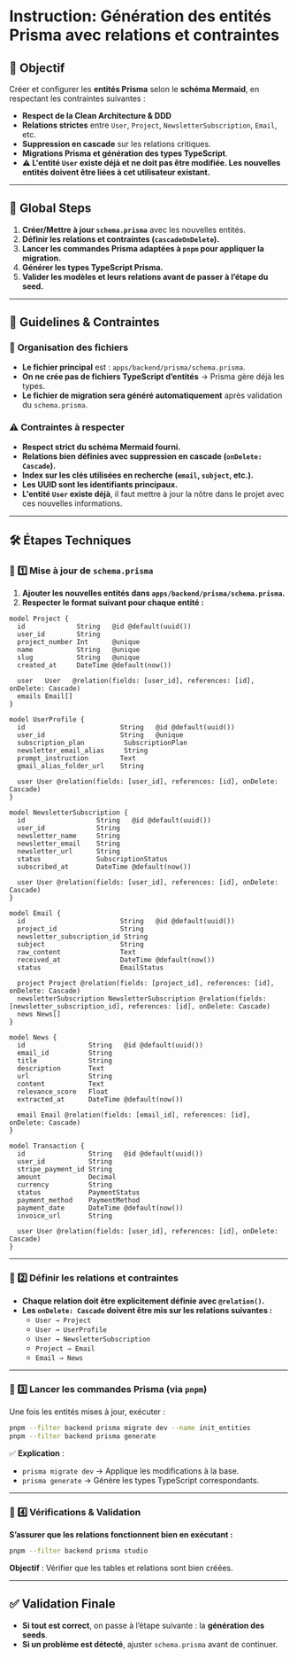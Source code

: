 # Instruction: Génération des entités Prisma avec relations et contraintes

## 🎯 Objectif

Créer et configurer les **entités Prisma** selon le **schéma Mermaid**, en respectant les contraintes suivantes :

- **Respect de la Clean Architecture & DDD**
- **Relations strictes** entre `User`, `Project`, `NewsletterSubscription`, `Email`, etc.
- **Suppression en cascade** sur les relations critiques.
- **Migrations Prisma et génération des types TypeScript**.
- **⚠️ L'entité `User` existe déjà et ne doit pas être modifiée. Les nouvelles entités doivent être liées à cet utilisateur existant.**

---

## 🚀 **Global Steps**

1. **Créer/Mettre à jour `schema.prisma`** avec les nouvelles entités.
2. **Définir les relations et contraintes (`cascadeOnDelete`).**
3. **Lancer les commandes Prisma adaptées à `pnpm` pour appliquer la migration.**
4. **Générer les types TypeScript Prisma.**
5. **Valider les modèles et leurs relations avant de passer à l’étape du seed.**

---

## 🔧 **Guidelines & Contraintes**

### 📂 **Organisation des fichiers**

- **Le fichier principal** est : `apps/backend/prisma/schema.prisma`.
- **On ne crée pas de fichiers TypeScript d’entités** → Prisma gère déjà les types.
- **Le fichier de migration sera généré automatiquement** après validation du `schema.prisma`.

### ⚠️ **Contraintes à respecter**

- **Respect strict du schéma Mermaid fourni.**
- **Relations bien définies avec suppression en cascade (`onDelete: Cascade`).**
- **Index sur les clés utilisées en recherche (`email`, `subject`, etc.).**
- **Les UUID sont les identifiants principaux.**
- **L'entité `User` existe déjà**, il faut mettre à jour la nôtre dans le projet avec ces nouvelles informations.

---

## 🛠 **Étapes Techniques**

### 📌 **1️⃣ Mise à jour de `schema.prisma`**

1. **Ajouter les nouvelles entités dans `apps/backend/prisma/schema.prisma`.**
2. **Respecter le format suivant pour chaque entité :**

```prisma
model Project {
  id             String   @id @default(uuid())
  user_id        String
  project_number Int      @unique
  name           String   @unique
  slug           String   @unique
  created_at     DateTime @default(now())

  user   User   @relation(fields: [user_id], references: [id], onDelete: Cascade)
  emails Email[]
}

model UserProfile {
  id                        String   @id @default(uuid())
  user_id                   String   @unique
  subscription_plan          SubscriptionPlan
  newsletter_email_alias     String
  prompt_instruction        Text
  gmail_alias_folder_url    String

  user User @relation(fields: [user_id], references: [id], onDelete: Cascade)
}

model NewsletterSubscription {
  id                  String   @id @default(uuid())
  user_id             String
  newsletter_name     String
  newsletter_email    String
  newsletter_url      String
  status              SubscriptionStatus
  subscribed_at       DateTime @default(now())

  user User @relation(fields: [user_id], references: [id], onDelete: Cascade)
}

model Email {
  id                        String   @id @default(uuid())
  project_id                String
  newsletter_subscription_id String
  subject                   String
  raw_content               Text
  received_at               DateTime @default(now())
  status                    EmailStatus

  project Project @relation(fields: [project_id], references: [id], onDelete: Cascade)
  newsletterSubscription NewsletterSubscription @relation(fields: [newsletter_subscription_id], references: [id], onDelete: Cascade)
  news News[]
}

model News {
  id                String   @id @default(uuid())
  email_id          String
  title             String
  description       Text
  url               String
  content           Text
  relevance_score   Float
  extracted_at      DateTime @default(now())

  email Email @relation(fields: [email_id], references: [id], onDelete: Cascade)
}

model Transaction {
  id                String   @id @default(uuid())
  user_id           String
  stripe_payment_id String
  amount            Decimal
  currency          String
  status            PaymentStatus
  payment_method    PaymentMethod
  payment_date      DateTime @default(now())
  invoice_url       String

  user User @relation(fields: [user_id], references: [id], onDelete: Cascade)
}
```

---

### 📌 **2️⃣ Définir les relations et contraintes**

- **Chaque relation doit être explicitement définie avec `@relation()`.**
- **Les `onDelete: Cascade` doivent être mis sur les relations suivantes :**
  - `User → Project`
  - `User → UserProfile`
  - `User → NewsletterSubscription`
  - `Project → Email`
  - `Email → News`

---

### 📌 **3️⃣ Lancer les commandes Prisma (via `pnpm`)**

Une fois les entités mises à jour, exécuter :

```sh
pnpm --filter backend prisma migrate dev --name init_entities
pnpm --filter backend prisma generate
```

✅ **Explication** :

- `prisma migrate dev` → Applique les modifications à la base.
- `prisma generate` → Génère les types TypeScript correspondants.

---

### 📌 **4️⃣ Vérifications & Validation**

**S’assurer que les relations fonctionnent bien en exécutant :**

```sh
pnpm --filter backend prisma studio
```

**Objectif** : Vérifier que les tables et relations sont bien créées.

---

## ✅ **Validation Finale**

- **Si tout est correct**, on passe à l’étape suivante : la **génération des seeds**.
- **Si un problème est détecté**, ajuster `schema.prisma` avant de continuer.
